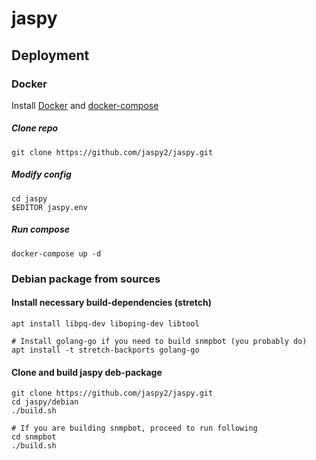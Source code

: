 # jaspy

## Deployment

### Docker
Install [Docker](https://docs.docker.com/install/) and
[docker-compose](https://docs.docker.com/compose/install/)
##### Clone repo
```
git clone https://github.com/jaspy2/jaspy.git
```
##### Modify config
```
cd jaspy
$EDITOR jaspy.env
```
##### Run compose
```
docker-compose up -d  
```

### Debian package from sources

#### Install necessary build-dependencies (stretch)
```
apt install libpq-dev liboping-dev libtool

# Install golang-go if you need to build snmpbot (you probably do)
apt install -t stretch-backports golang-go
```

#### Clone and build jaspy deb-package
```
git clone https://github.com/jaspy2/jaspy.git
cd jaspy/debian
./build.sh

# If you are building snmpbot, proceed to run following
cd snmpbot
./build.sh
```

